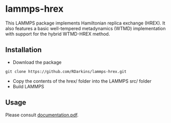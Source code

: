 # lammps-hrex
This LAMMPS package implements Hamiltonian replica exchange (HREX). It also features a basic well-tempered metadynamics (WTMD) implementation with support for the hybrid WTMD-HREX method.

## Installation

* Download the package

```
git clone https://github.com/RDarkins/lammps-hrex.git
```

* Copy the contents of the hrex/ folder into the LAMMPS src/ folder
* Build LAMMPS

## Usage

Please consult [documentation.pdf](documentation.pdf).
